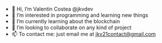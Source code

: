 - 👋 Hi, I’m Valentin Costea @jkvdev
- 👀 I’m interested in programming and learning new things
- 🌱 I’m currently learning about the blockchain
- 💞️ I’m looking to collaborate on any kind of project
- 📫 To contact me: just email me at jkv21contact@gmail.com

<!---
JKV21/JKV21 is a ✨ special ✨ repository because its `README.md` (this file) appears on your GitHub profile.
You can click the Preview link to take a look at your changes. 

Today I wrote an entire business plan. I'm just clocking in at this point. 😅

Getting ready for a big day and documenting it in the github comments of my profile's about me, lol.
--->
